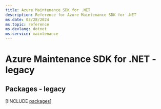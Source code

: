 ```yaml
---
title: Azure Maintenance SDK for .NET
description: Reference for Azure Maintenance SDK for .NET
ms.date: 03/28/2024
ms.topic: reference
ms.devlang: dotnet
ms.service: maintenance
---
```

# Azure Maintenance SDK for .NET - legacy
## Packages - legacy
[!INCLUDE [packages](maintenance-index.md)]